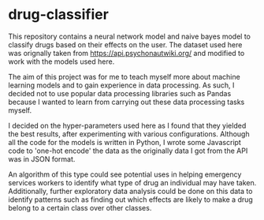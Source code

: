 # drug-classifier
This repository contains a neural network model and naive bayes model to classify drugs based on their effects on the user.
The dataset used here was orignally taken from https://api.psychonautwiki.org/ and modified to work with the models used here.

The aim of this project was for me to teach myself more about machine learning models and to gain experience in data processing. As such, I decided not to use popular data processing libraries such as Pandas because I wanted to learn from carrying out these data processing tasks myself.

I decided on the hyper-parameters used here as I found that they yielded the best results, after experimenting with various configurations. Although all the code for the models is written in Python, I wrote some Javascript code to 'one-hot encode' the data as the originally data I got from the API was in JSON format.

An algorithm of this type could see potential uses in helping emergency services workers to identify what type of drug an individual may have taken. Additionally, further exploratory data analysis could be done on this data to identify patterns such as finding out which effects are likely to make a drug belong to a certain class over other classes.
